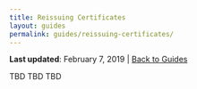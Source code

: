 ```yaml
---
title: Reissuing Certificates
layout: guides
permalink: guides/reissuing-certificates/
---
```


**Last updated**: February 7, 2019 \| [Back to Guides]({{site.baseurl}}/guides/)

TBD TBD TBD

